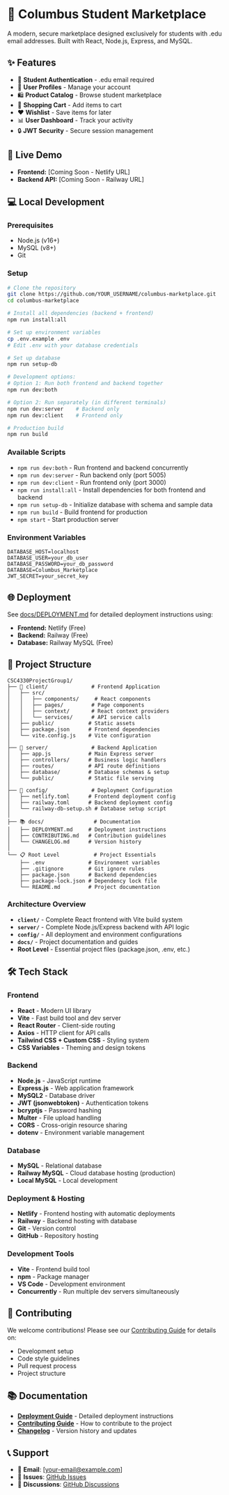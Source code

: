 # 🏫 Columbus Student Marketplace

A modern, secure marketplace designed exclusively for students with .edu email addresses. Built with React, Node.js, Express, and MySQL.

## ✨ Features
- 🔐 **Student Authentication** - .edu email required
- 👤 **User Profiles** - Manage your account
- 🛍️ **Product Catalog** - Browse student marketplace
- 🛒 **Shopping Cart** - Add items to cart
- ❤️ **Wishlist** - Save items for later
- 📊 **User Dashboard** - Track your activity
- 🔒 **JWT Security** - Secure session management

## 🚀 **Live Demo**
- **Frontend:** [Coming Soon - Netlify URL]
- **Backend API:** [Coming Soon - Railway URL]

## 💻 **Local Development**

### Prerequisites
- Node.js (v16+)
- MySQL (v8+)
- Git

### Setup
```bash
# Clone the repository
git clone https://github.com/YOUR_USERNAME/columbus-marketplace.git
cd columbus-marketplace

# Install all dependencies (backend + frontend)
npm run install:all

# Set up environment variables
cp .env.example .env
# Edit .env with your database credentials

# Set up database
npm run setup-db

# Development options:
# Option 1: Run both frontend and backend together
npm run dev:both

# Option 2: Run separately (in different terminals)
npm run dev:server    # Backend only
npm run dev:client    # Frontend only

# Production build
npm run build
```

### **Available Scripts**
- `npm run dev:both` - Run frontend and backend concurrently
- `npm run dev:server` - Run backend only (port 5005)
- `npm run dev:client` - Run frontend only (port 3000)
- `npm run install:all` - Install dependencies for both frontend and backend
- `npm run setup-db` - Initialize database with schema and sample data
- `npm run build` - Build frontend for production
- `npm start` - Start production server

### Environment Variables
```env
DATABASE_HOST=localhost
DATABASE_USER=your_db_user
DATABASE_PASSWORD=your_db_password
DATABASE=Columbus_Marketplace
JWT_SECRET=your_secret_key
```

## 🌐 **Deployment**
See [docs/DEPLOYMENT.md](./docs/DEPLOYMENT.md) for detailed deployment instructions using:
- **Frontend:** Netlify (Free)
- **Backend:** Railway (Free)
- **Database:** Railway MySQL (Free)

## 📁 **Project Structure**

```
CSC4330ProjectGroup1/
├── 📱 client/              # Frontend Application
│   ├── src/
│   │   ├── components/     # React components
│   │   ├── pages/         # Page components  
│   │   ├── context/       # React context providers
│   │   └── services/      # API service calls
│   ├── public/           # Static assets
│   ├── package.json      # Frontend dependencies
│   └── vite.config.js    # Vite configuration
│
├── 🔧 server/              # Backend Application
│   ├── app.js            # Main Express server
│   ├── controllers/      # Business logic handlers
│   ├── routes/           # API route definitions
│   ├── database/         # Database schemas & setup
│   └── public/           # Static file serving
│
├── 🚀 config/              # Deployment Configuration
│   ├── netlify.toml      # Frontend deployment config
│   ├── railway.toml      # Backend deployment config
│   └── railway-db-setup.sh # Database setup script
│
├── 📚 docs/                # Documentation
│   ├── DEPLOYMENT.md     # Deployment instructions
│   ├── CONTRIBUTING.md   # Contribution guidelines
│   └── CHANGELOG.md      # Version history
│
└── 📋 Root Level           # Project Essentials
    ├── .env              # Environment variables
    ├── .gitignore        # Git ignore rules
    ├── package.json      # Backend dependencies
    ├── package-lock.json # Dependency lock file
    └── README.md         # Project documentation
```

### **Architecture Overview**
- **`client/`** - Complete React frontend with Vite build system
- **`server/`** - Complete Node.js/Express backend with API logic
- **`config/`** - All deployment and environment configurations
- **`docs/`** - Project documentation and guides
- **Root Level** - Essential project files (package.json, .env, etc.)

## 🛠️ **Tech Stack**

### **Frontend**
- **React** - Modern UI library
- **Vite** - Fast build tool and dev server
- **React Router** - Client-side routing
- **Axios** - HTTP client for API calls
- **Tailwind CSS + Custom CSS** - Styling system
- **CSS Variables** - Theming and design tokens

### **Backend**
- **Node.js** - JavaScript runtime
- **Express.js** - Web application framework
- **MySQL2** - Database driver
- **JWT (jsonwebtoken)** - Authentication tokens
- **bcryptjs** - Password hashing
- **Multer** - File upload handling
- **CORS** - Cross-origin resource sharing
- **dotenv** - Environment variable management

### **Database**
- **MySQL** - Relational database
- **Railway MySQL** - Cloud database hosting (production)
- **Local MySQL** - Local development

### **Deployment & Hosting**
- **Netlify** - Frontend hosting with automatic deployments
- **Railway** - Backend hosting with database
- **Git** - Version control
- **GitHub** - Repository hosting

### **Development Tools**
- **Vite** - Frontend build tool
- **npm** - Package manager
- **VS Code** - Development environment
- **Concurrently** - Run multiple dev servers simultaneously

## 🤝 **Contributing**

We welcome contributions! Please see our [Contributing Guide](./docs/CONTRIBUTING.md) for details on:
- Development setup
- Code style guidelines  
- Pull request process
- Project structure

## 📚 **Documentation**

- **[Deployment Guide](./docs/DEPLOYMENT.md)** - Detailed deployment instructions
- **[Contributing Guide](./docs/CONTRIBUTING.md)** - How to contribute to the project
- **[Changelog](./docs/CHANGELOG.md)** - Version history and updates

## 📞 **Support**

- 📧 **Email**: [your-email@example.com]
- 🐛 **Issues**: [GitHub Issues](https://github.com/YOUR_USERNAME/columbus-marketplace/issues)
- 💬 **Discussions**: [GitHub Discussions](https://github.com/YOUR_USERNAME/columbus-marketplace/discussions)
